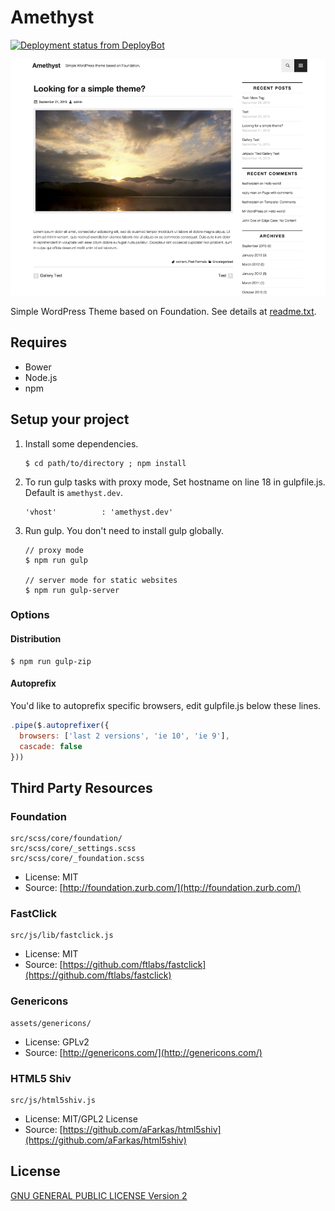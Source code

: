 Amethyst
============

[![Deployment status from DeployBot](https://amethyst.deploybot.com/badge/02267418010971/47642.svg)](http://deploybot.com)

![Amethyst](./screenshot.png)

Simple WordPress Theme based on Foundation. See details at [readme.txt](readme.txt).

## Requires

- Bower
- Node.js
- npm

## Setup your project


1.  Install some dependencies.


        $ cd path/to/directory ; npm install
  

2.  To run gulp tasks with proxy mode, Set hostname on line 18 in gulpfile.js. Default is `amethyst.dev`.


        'vhost'          : 'amethyst.dev'


2.  Run gulp. You don't need to install gulp globally.

        // proxy mode
        $ npm run gulp

        // server mode for static websites
        $ npm run gulp-server

### Options

#### Distribution

    $ npm run gulp-zip

#### Autoprefix

You'd like to autoprefix specific browsers, edit gulpfile.js below these lines.

```javascript
.pipe($.autoprefixer({
  browsers: ['last 2 versions', 'ie 10', 'ie 9'],
  cascade: false
}))
```

## Third Party Resources

### Foundation

    src/scss/core/foundation/
    src/scss/core/_settings.scss
    src/scss/core/_foundation.scss

- License: MIT
- Source: [http://foundation.zurb.com/](http://foundation.zurb.com/)

### FastClick

    src/js/lib/fastclick.js

- License: MIT
- Source: [https://github.com/ftlabs/fastclick](https://github.com/ftlabs/fastclick)
    

### Genericons

    assets/genericons/

- License: GPLv2
- Source: [http://genericons.com/](http://genericons.com/)

### HTML5 Shiv

    src/js/html5shiv.js

- License: MIT/GPL2 License
- Source: [https://github.com/aFarkas/html5shiv](https://github.com/aFarkas/html5shiv)


## License

[GNU GENERAL PUBLIC LICENSE Version 2](license.txt)

